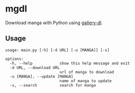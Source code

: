 # mgdl

Download manga with Python using [gallery-dl](https://github.com/mikf/gallery-dl).

## Usage

```
usage: main.py [-h] [-d URL] [-u [MANGA]] [-s]

options:
  -h, --help            show this help message and exit
  -d URL, --download URL
                        url of manga to download
  -u [MANGA], --update [MANGA]
                        name of manga to update
  -s, --search          search for manga
```
